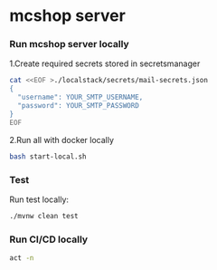 # mcshop server

### Run mcshop server locally

1.Create required secrets stored in secretsmanager
```bash
cat <<EOF >./localstack/secrets/mail-secrets.json
{
  "username": YOUR_SMTP_USERNAME,
  "password": YOUR_SMTP_PASSWORD
}
EOF
```

2.Run all with docker locally
```bash
bash start-local.sh
```

### Test
Run test locally:
```bash
./mvnw clean test
```

### Run CI/CD locally
```bash
act -n
```
